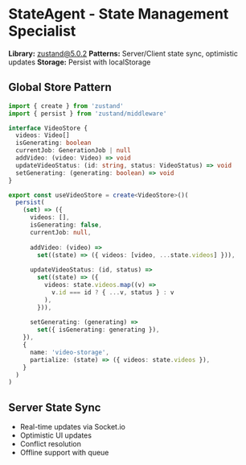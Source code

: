 # StateAgent - State Management Specialist
**Library:** zustand@5.0.2
**Patterns:** Server/Client state sync, optimistic updates
**Storage:** Persist with localStorage

## Global Store Pattern
```typescript
import { create } from 'zustand'
import { persist } from 'zustand/middleware'

interface VideoStore {
  videos: Video[]
  isGenerating: boolean
  currentJob: GenerationJob | null
  addVideo: (video: Video) => void
  updateVideoStatus: (id: string, status: VideoStatus) => void
  setGenerating: (generating: boolean) => void
}

export const useVideoStore = create<VideoStore>()(
  persist(
    (set) => ({
      videos: [],
      isGenerating: false,
      currentJob: null,
      
      addVideo: (video) =>
        set((state) => ({ videos: [video, ...state.videos] })),
        
      updateVideoStatus: (id, status) =>
        set((state) => ({
          videos: state.videos.map((v) =>
            v.id === id ? { ...v, status } : v
          ),
        })),
        
      setGenerating: (generating) =>
        set({ isGenerating: generating }),
    }),
    {
      name: 'video-storage',
      partialize: (state) => ({ videos: state.videos }),
    }
  )
)
```

## Server State Sync
- Real-time updates via Socket.io
- Optimistic UI updates
- Conflict resolution
- Offline support with queue